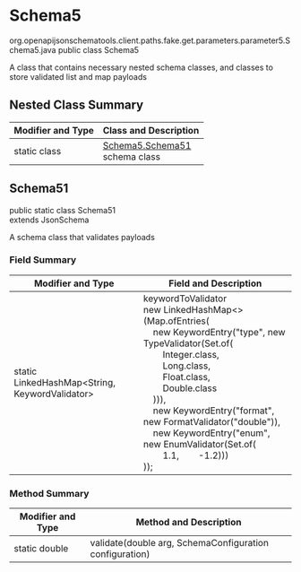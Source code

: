 # Schema5
org.openapijsonschematools.client.paths.fake.get.parameters.parameter5.Schema5.java
public class Schema5

A class that contains necessary nested schema classes, and classes to store validated list and map payloads

## Nested Class Summary
| Modifier and Type | Class and Description |
| ----------------- | ---------------------- |
| static class | [Schema5.Schema51](#schema51)<br> schema class |

## Schema51
public static class Schema51<br>
extends JsonSchema

A schema class that validates payloads
### Field Summary
| Modifier and Type | Field and Description |
| ----------------- | ---------------------- |
| static LinkedHashMap<String, KeywordValidator> |keywordToValidator<br/>new LinkedHashMap<>(Map.ofEntries(<br/>&nbsp;&nbsp;&nbsp;&nbsp;new KeywordEntry("type", new TypeValidator(Set.of(<br/>&nbsp;&nbsp;&nbsp;&nbsp;&nbsp;&nbsp;&nbsp;&nbsp;Integer.class,<br/>&nbsp;&nbsp;&nbsp;&nbsp;&nbsp;&nbsp;&nbsp;&nbsp;Long.class,<br/>&nbsp;&nbsp;&nbsp;&nbsp;&nbsp;&nbsp;&nbsp;&nbsp;Float.class,<br/>&nbsp;&nbsp;&nbsp;&nbsp;&nbsp;&nbsp;&nbsp;&nbsp;Double.class<br/>&nbsp;&nbsp;&nbsp;&nbsp;))),<br/>&nbsp;&nbsp;&nbsp;&nbsp;new KeywordEntry("format", new FormatValidator("double")),<br>&nbsp;&nbsp;&nbsp;&nbsp;new KeywordEntry("enum", new EnumValidator(Set.of(<br>&nbsp;&nbsp;&nbsp;&nbsp;&nbsp;&nbsp;&nbsp;&nbsp;1.1,&nbsp;&nbsp;&nbsp;&nbsp;&nbsp;&nbsp;&nbsp;&nbsp;-1.2)))<br>)); |

### Method Summary
| Modifier and Type | Method and Description |
| ----------------- | ---------------------- |
| static double | validate(double arg, SchemaConfiguration configuration) |
